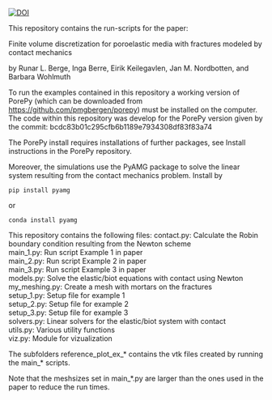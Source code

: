 [![DOI](https://zenodo.org/badge/DOI/10.5281/zenodo.2634738.svg)](https://doi.org/10.5281/zenodo.2634738)

This repository contains the run-scripts for the paper:

Finite volume discretization for poroelastic media with fractures
modeled by contact mechanics

by
Runar L. Berge, Inga Berre, Eirik Keilegavlen, Jan M. Nordbotten, and Barbara Wohlmuth

To run the examples contained in this repository a working version of PorePy (which can
be downloaded from https://github.com/pmgbergen/porepy) must be installed on the computer.
The code within this repository was develop for the PorePy version given by the commit:
bcdc83b01c295cfb6b1189e7934308df83f83a74

The PorePy install requires installations of further packages, see Install instructions
in the PorePy repository.

Moreover, the simulations use the PyAMG package to solve the linear system resulting 
from the contact mechanics problem. Install by 

	pip install pyamg

or 

	conda install pyamg

This repository contains the following files:
contact.py:	Calculate the Robin boundary condition resulting from the Newton scheme  
main_1.py:   	Run script Example 1 in paper  
main_2.py:     	Run script Example 2 in paper  
main_3.py:     	Run script Example 3 in paper  
models.py:     	Solve the elastic/biot equations with contact using Newton  
my_meshing.py: 	Create a mesh with mortars on the fractures   
setup_1.py:    	Setup file for example 1  
setup_2.py:    	Setup file for example 2  
setup_3.py:    	Setup file for example 3  
solvers.py:    	Linear solvers for the elastic/biot system with contact  
utils.py:      	Various utility functions  
viz.py:        	Module for vizualization  

The subfolders reference_plot_ex_* contains the vtk files created by running the main_* scripts.

Note that the meshsizes set in main_*.py are larger than the ones used in the paper to reduce
the run times.

